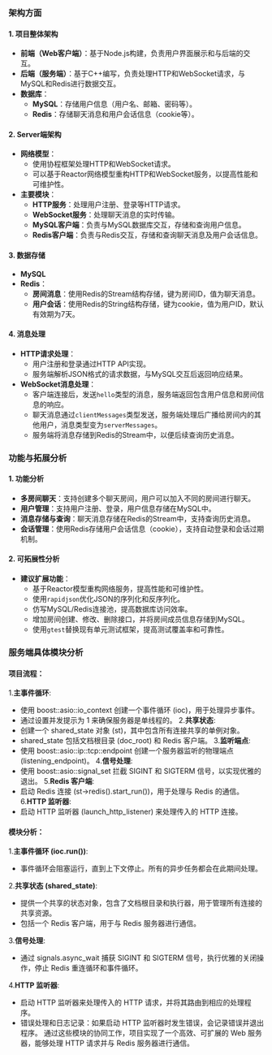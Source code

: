 ### **架构方面**
#### 1. **项目整体架构**
- **前端（Web客户端）**：基于Node.js构建，负责用户界面展示和与后端的交互。
- **后端（服务端）**：基于C++编写，负责处理HTTP和WebSocket请求，与MySQL和Redis进行数据交互。
- **数据库**：
  - **MySQL**：存储用户信息（用户名、邮箱、密码等）。
  - **Redis**：存储聊天消息和用户会话信息（cookie等）。

#### 2. **Server端架构**
- **网络模型**：
  - 使用协程框架处理HTTP和WebSocket请求。
  - 可以基于Reactor网络模型重构HTTP和WebSocket服务，以提高性能和可维护性。
- **主要模块**：
  - **HTTP服务**：处理用户注册、登录等HTTP请求。
  - **WebSocket服务**：处理聊天消息的实时传输。
  - **MySQL客户端**：负责与MySQL数据库交互，存储和查询用户信息。
  - **Redis客户端**：负责与Redis交互，存储和查询聊天消息及用户会话信息。

#### 3. **数据存储**
- **MySQL**
- **Redis**：
  - **房间消息**：使用Redis的Stream结构存储，键为房间ID，值为聊天消息。
  - **用户会话**：使用Redis的String结构存储，键为cookie，值为用户ID，默认有效期为7天。

#### 4. **消息处理**
- **HTTP请求处理**：
  - 用户注册和登录通过HTTP API实现。
  - 服务端解析JSON格式的请求数据，与MySQL交互后返回响应结果。
- **WebSocket消息处理**：
  - 客户端连接后，发送`hello`类型的消息，服务端返回包含用户信息和房间信息的响应。
  - 聊天消息通过`clientMessages`类型发送，服务端处理后广播给房间内的其他用户，消息类型变为`serverMessages`。
  - 服务端将消息存储到Redis的Stream中，以便后续查询历史消息。

### **功能与拓展分析**
#### 1. **功能分析**
- **多房间聊天**：支持创建多个聊天房间，用户可以加入不同的房间进行聊天。
- **用户管理**：支持用户注册、登录，用户信息存储在MySQL中。
- **消息存储与查询**：聊天消息存储在Redis的Stream中，支持查询历史消息。
- **会话管理**：使用Redis存储用户会话信息（cookie），支持自动登录和会话过期机制。

#### 2. **可拓展性分析**
- **建议扩展功能**：
  - 基于Reactor模型重构网络服务，提高性能和可维护性。
  - 使用`rapidjson`优化JSON的序列化和反序列化。
  - 仿写MySQL/Redis连接池，提高数据库访问效率。
  - 增加房间创建、修改、删除接口，并将房间成员信息存储到MySQL。
  - 使用`gtest`替换现有单元测试框架，提高测试覆盖率和可靠性。


### **服务端具体模块分析**

#### **项目流程**：
1.**主事件循环**:
- 使用 boost::asio::io_context 创建一个事件循环 (ioc)，用于处理异步事件。
- 通过设置并发提示为 1 来确保服务器是单线程的。
2.**共享状态**:
- 创建一个 shared_state 对象 (st)，其中包含所有连接共享的单例对象。
- shared_state 包括文档根目录 (doc_root) 和 Redis 客户端。
3.**监听端点**:
- 使用 boost::asio::ip::tcp::endpoint 创建一个服务器监听的物理端点 (listening_endpoint)。
4.**信号处理**:
- 使用 boost::asio::signal_set 拦截 SIGINT 和 SIGTERM 信号，以实现优雅的退出。
5.**Redis 客户端**:
- 启动 Redis 连接 (st->redis().start_run())，用于处理与 Redis 的通信。
6.**HTTP 监听器**:
- 启动 HTTP 监听器 (launch_http_listener) 来处理传入的 HTTP 连接。

#### **模块分析**：
1.**主事件循环 (ioc.run())**:
- 事件循环会阻塞运行，直到上下文停止。所有的异步任务都会在此期间处理。
  
2.**共享状态 (shared_state)**:
- 提供一个共享的状态对象，包含了文档根目录和执行器，用于管理所有连接的共享资源。
- 包括一个 Redis 客户端，用于与 Redis 服务器进行通信。
  
3.**信号处理**:
- 通过 signals.async_wait 捕获 SIGINT 和 SIGTERM 信号，执行优雅的关闭操作，停止 Redis 重连循环和事件循环。
  
4.**HTTP 监听器**:
- 启动 HTTP 监听器来处理传入的 HTTP 请求，并将其路由到相应的处理程序。
- 错误处理和日志记录：如果启动 HTTP 监听器时发生错误，会记录错误并退出程序。
通过这些模块的协同工作，项目实现了一个高效、可扩展的 Web 服务器，能够处理 HTTP 请求并与 Redis 服务器进行通信。

